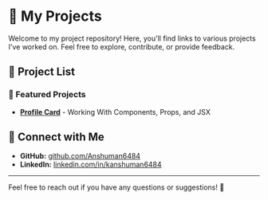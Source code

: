 # 🚀 My Projects

Welcome to my project repository! Here, you'll find links to various projects I've worked on. Feel free to explore, contribute, or provide feedback.

## 📂 Project List

### 🌟 Featured Projects

- **[Profile Card](#)** - Working With Components, Props, and JSX

## 🔗 Connect with Me

- **GitHub:** [github.com/Anshuman6484](#)
- **LinkedIn:** [linkedin.com/in/kanshuman6484](#)

---

Feel free to reach out if you have any questions or suggestions! 🚀
